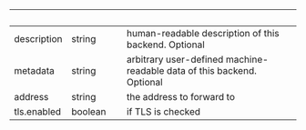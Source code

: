 
|&nbsp;|&nbsp;|&nbsp;|&nbsp;|
|---|---|---|---|
| description | string | | human-readable description of this backend. Optional |
| metadata | string | | arbitrary user-defined machine-readable data of this backend. Optional |
| address | string | | the address to forward to |
| tls.enabled | boolean | | if TLS is checked |